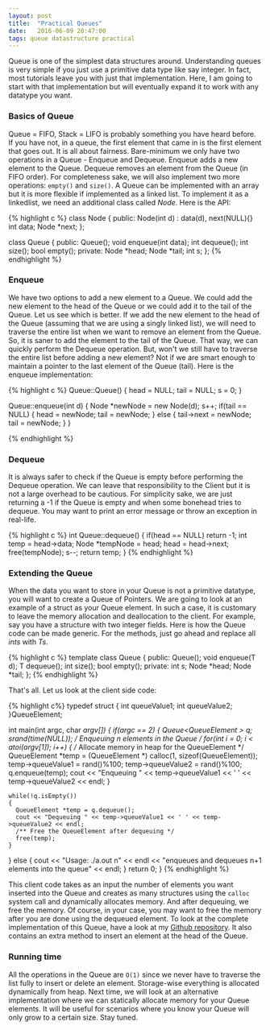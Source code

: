 ```yaml
---
layout: post
title:  "Practical Queues"
date:   2016-06-09 20:47:00
tags: queue datastructure practical
---
```


Queue is one of the simplest data structures around. Understanding queues is very simple if you just use a primitive data type like say integer. In fact, most tutorials leave you with just that implementation. Here,  I am going to start with that implementation but will eventually expand it to work with any datatype you want. 

### Basics of Queue

Queue = FIFO, Stack = LIFO is probably something you have heard before. If you have not, in a queue, the first element that came in is the first element that goes out. It is all about fairness. Bare-minimum we only have two operations in a Queue - Enqueue and Dequeue. Enqueue adds a new element to the Queue. Dequeue removes an element from the Queue (in FIFO order). For completeness sake, we will also implement two more operations: `empty()` and `size()`. A Queue can be implemented with an array but it is more flexible if implemented as a linked list. To implement it as a linkedlist, we need an additional class called *Node*. Here is the API:

{% highlight c %}
class Node {
  public:
    Node(int d) : data(d), next(NULL){}
    int data;
    Node *next;
};

class Queue {
  public:
    Queue();
    void enqueue(int data);
    int  dequeue();
    int  size();
    bool empty();
  private:
    Node *head;
    Node *tail;
    int  s;
};
{% endhighlight %}

### Enqueue

We have two options to add a new element to a Queue. We could add the new element to the head of the Queue or we could add it to the tail of the Queue. Let us see which is better. If we add the new element to the head of the Queue (assuming that we are using a singly linked list), we will need to traverse the entire list when we want to remove an element from the Queue. So, it is saner to add the element to the tail of the Queue. That way, we can quickly perform the Dequeue operation. But, won't we still have to traverse the entire list before adding a new element? Not if we are smart enough to maintain a pointer to the last element of the Queue (tail). Here is the enqueue implementation:

{% highlight c %}
Queue::Queue() {
  head = NULL;
  tail = NULL;
  s = 0;
}

Queue::enqueue(int d) {
  Node *newNode = new Node(d);
  s++;
  if(tail == NULL) {
    head = newNode;
    tail = newNode;
  } else {
    tail->next = newNode;
    tail = newNode;
  }
}

{% endhighlight %}

### Dequeue

It is always safer to check if the Queue is empty before performing the Dequeue operation. We can leave that responsibility to the Client but it is not a large overhead to be cautious. For simplicity sake, we are just returning a -1 if the Queue is empty and when some bonehead tries to dequeue. You may want to print an error message or throw an exception in real-life.

{% highlight c %}
int Queue::dequeue() {
  if(head == NULL) return -1;
  int temp = head->data;
  Node *tempNode = head;
  head = head->next;
  free(tempNode);
  s--;
  return temp;
}
{% endhighlight %}

### Extending the Queue

When the data you want to store in your Queue is not a primitive datatype, you will want to create a Queue of Pointers. We are going to look at an example of a struct as your Queue element. In such a case, it is customary to leave the memory allocation and deallocation to the client. For example, say you have a structure with two integer fields. Here is how the Queue code can be made generic. For the methods, just go ahead and replace all *ints* with *Ts*.

{% highlight c %}
template<class T>
class Queue {
  public:
    Queue();
    void enqueue(T d);
    T dequeue();
    int size();
    bool empty();
  private:
    int s;
    Node *head;
    Node *tail;
};
{% endhighlight %}

That's all. Let us look at the client side code:

{% highlight c%}
typedef struct {
  int queueValue1;
  int queueValue2;
}QueueElement;

int main(int argc, char *argv[])
{
  if(argc == 2)
  {
    Queue<QueueElement *> q;
    srand(time(NULL));
    /* Enqueuing n elements in the Queue */
    for(int i = 0; i < atoi(argv[1]); i++)
    {
      /** Allocate memory in heap for the QueueElement */
      QueueElement *temp = (QueueElement *) calloc(1, sizeof(QueueElement));
      temp->queueValue1 = rand()%100; 
      temp->queueValue2 = rand()%100; 
      q.enqueue(temp);
      cout << "Enqueuing " << temp->queueValue1 << ' ' << temp->queueValue2 << endl;
    }

    while(!q.isEmpty())
    {
      QueueElement *temp = q.dequeue();
      cout << "Dequeuing " << temp->queueValue1 << ' ' << temp->queueValue2 << endl;
      /** Free the QueueElement after dequeuing */
      free(temp);
    }
  }
  else
  {
    cout << "Usage: ./a.out n" << endl << "enqueues and dequeues n+1 elements into the queue" << endl;
  }
  return 0;
}
{% endhighlight %}

This client code takes as an input the number of elements you want inserted into the Queue and creates as many structures using the `calloc` system call and dynamically allocates memory. And after dequeuing, we free the memory. Of course, in your case, you may want to free the memory after you are done using the dequeued element. To look at the complete implementation of this Queue, have a look at my [Github repository](https://github.com/MahadevanSrinivasan/cprograms/blob/master/queue.cpp). It also contains an extra method to insert an element at the head of the Queue.

### Running time

All the operations in the Queue are `O(1)` since we never have to traverse the list fully to insert or delete an element. Storage-wise everything is allocated dynamically from heap. Next time, we will look at an alternative implementation where we can statically allocate memory for your Queue elements. It will be useful for scenarios where you know your Queue will only grow to a certain size. Stay tuned.
